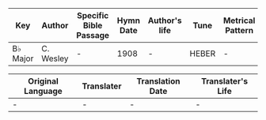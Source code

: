 Key | Author   | Specific Bible Passage     |Hymn Date |Author's life |Tune |Metrical Pattern   |Composer/Source
-- | --------- | ---------------------------|----------|--------------|-----|-------------------|-------------  
B♭ Major |C. Wesley |- |1908 |- |HEBER |- |Edwin Barnes

Original Language | Translater | Translation Date   | Translater's Life  
----------------- | --------- | --------------------|-------------     
\- |- |- |-
